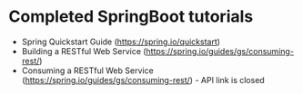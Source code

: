 # Completed SpringBoot tutorials

- Spring Quickstart Guide (https://spring.io/quickstart) 
- Building a RESTful Web Service (https://spring.io/guides/gs/consuming-rest/)
- Consuming a RESTful Web Service (https://spring.io/guides/gs/consuming-rest/) - API link is closed
